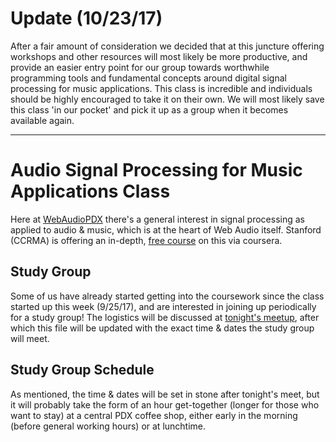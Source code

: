 # Update (10/23/17)
After a fair amount of consideration we decided that at this juncture offering workshops and other resources will most likely be more productive, and provide an easier entry point for our group towards worthwhile programming tools and fundamental concepts around digital signal processing for music applications. This class is incredible and individuals should be highly encouraged to take it on their own. We will most likely save this class 'in our pocket' and pick it up as a group when it becomes available again.

----

# Audio Signal Processing for Music Applications Class
Here at [WebAudioPDX](https://www.meetup.com/Web-Audio-PDX/) there's a general interest in signal processing as applied to audio & music, which is at the heart of Web Audio itself. Stanford (CCRMA) is offering an in-depth, [free course](https://www.coursera.org/learn/audio-signal-processing) on this via coursera.

## Study Group
Some of us have already started getting into the coursework since the class started up this week (9/25/17), and are interested in joining up periodically for a study group! The logistics will be discussed at [tonight's meetup](https://www.meetup.com/Web-Audio-PDX/events/243431335/), after which this file will be updated with the exact time & dates the study group will meet.

## Study Group Schedule
As mentioned, the time & dates will be set in stone after tonight's meet, but it will probably take the form of an hour get-together (longer for those who want to stay) at a central PDX coffee shop, either early in the morning (before general working hours) or at lunchtime.
